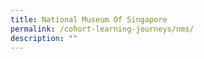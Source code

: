 ```yaml
---
title: National Museum Of Singapore
permalink: /cohort-learning-journeys/nms/
description: ""
---
```

